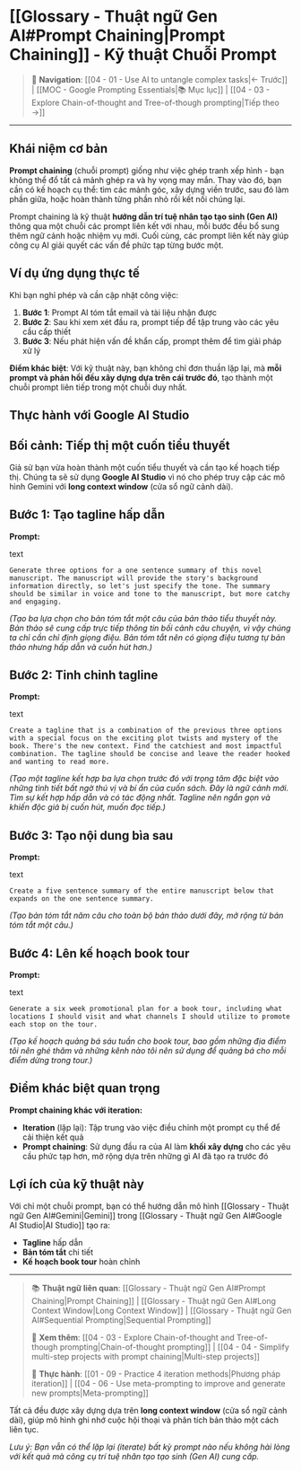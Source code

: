 # [[Glossary - Thuật ngữ Gen AI#Prompt Chaining|Prompt Chaining]] - Kỹ thuật Chuỗi Prompt

> 🧭 **Navigation**: [[04 - 01 - Use AI to untangle complex tasks|← Trước]] | [[MOC - Google Prompting Essentials|📚 Mục lục]] | [[04 - 03 - Explore Chain-of-thought and Tree-of-though prompting|Tiếp theo →]]

---

## Khái niệm cơ bản

**Prompt chaining** (chuỗi prompt) giống như việc ghép tranh xếp hình - bạn không thể đổ tất cả mảnh ghép ra và hy vọng may mắn. Thay vào đó, bạn cần có kế hoạch cụ thể: tìm các mảnh góc, xây dựng viền trước, sau đó làm phần giữa, hoặc hoàn thành từng phần nhỏ rồi kết nối chúng lại.

Prompt chaining là kỹ thuật **hướng dẫn trí tuệ nhân tạo tạo sinh (Gen AI)** thông qua một chuỗi các prompt liên kết với nhau, mỗi bước đều bổ sung thêm ngữ cảnh hoặc nhiệm vụ mới. Cuối cùng, các prompt liên kết này giúp công cụ AI giải quyết các vấn đề phức tạp từng bước một.

## Ví dụ ứng dụng thực tế

Khi bạn nghỉ phép và cần cập nhật công việc:

1. **Bước 1**: Prompt AI tóm tắt email và tài liệu nhận được
2. **Bước 2**: Sau khi xem xét đầu ra, prompt tiếp để tập trung vào các yêu cầu cấp thiết
3. **Bước 3**: Nếu phát hiện vấn đề khẩn cấp, prompt thêm để tìm giải pháp xử lý

**Điểm khác biệt**: Với kỹ thuật này, bạn không chỉ đơn thuần lặp lại, mà **mỗi prompt và phản hồi đều xây dựng dựa trên cái trước đó**, tạo thành một chuỗi prompt liên tiếp trong một chuỗi duy nhất.

## Thực hành với Google AI Studio

## Bối cảnh: Tiếp thị một cuốn tiểu thuyết

Giả sử bạn vừa hoàn thành một cuốn tiểu thuyết và cần tạo kế hoạch tiếp thị. Chúng ta sẽ sử dụng **Google AI Studio** vì nó cho phép truy cập các mô hình Gemini với **long context window** (cửa sổ ngữ cảnh dài).

## Bước 1: Tạo tagline hấp dẫn

**Prompt:**

text

`Generate three options for a one sentence summary of this novel manuscript. The manuscript will provide the story's background information directly, so let's just specify the tone. The summary should be similar in voice and tone to the manuscript, but more catchy and engaging.`

_(Tạo ba lựa chọn cho bản tóm tắt một câu của bản thảo tiểu thuyết này. Bản thảo sẽ cung cấp trực tiếp thông tin bối cảnh câu chuyện, vì vậy chúng ta chỉ cần chỉ định giọng điệu. Bản tóm tắt nên có giọng điệu tương tự bản thảo nhưng hấp dẫn và cuốn hút hơn.)_

## Bước 2: Tinh chỉnh tagline

**Prompt:**

text

`Create a tagline that is a combination of the previous three options with a special focus on the exciting plot twists and mystery of the book. There's the new context. Find the catchiest and most impactful combination. The tagline should be concise and leave the reader hooked and wanting to read more.`

_(Tạo một tagline kết hợp ba lựa chọn trước đó với trọng tâm đặc biệt vào những tình tiết bất ngờ thú vị và bí ẩn của cuốn sách. Đây là ngữ cảnh mới. Tìm sự kết hợp hấp dẫn và có tác động nhất. Tagline nên ngắn gọn và khiến độc giả bị cuốn hút, muốn đọc tiếp.)_

## Bước 3: Tạo nội dung bìa sau

**Prompt:**

text

`Create a five sentence summary of the entire manuscript below that expands on the one sentence summary.`

_(Tạo bản tóm tắt năm câu cho toàn bộ bản thảo dưới đây, mở rộng từ bản tóm tắt một câu.)_

## Bước 4: Lên kế hoạch book tour

**Prompt:**

text

`Generate a six week promotional plan for a book tour, including what locations I should visit and what channels I should utilize to promote each stop on the tour.`

_(Tạo kế hoạch quảng bá sáu tuần cho book tour, bao gồm những địa điểm tôi nên ghé thăm và những kênh nào tôi nên sử dụng để quảng bá cho mỗi điểm dừng trong tour.)_

## Điểm khác biệt quan trọng

**Prompt chaining khác với iteration:**

- **Iteration** (lặp lại): Tập trung vào việc điều chỉnh một prompt cụ thể để cải thiện kết quả
- **Prompt chaining**: Sử dụng đầu ra của AI làm **khối xây dựng** cho các yêu cầu phức tạp hơn, mở rộng dựa trên những gì AI đã tạo ra trước đó

## Lợi ích của kỹ thuật này

Với chỉ một chuỗi prompt, bạn có thể hướng dẫn mô hình [[Glossary - Thuật ngữ Gen AI#Gemini|Gemini]] trong [[Glossary - Thuật ngữ Gen AI#Google AI Studio|AI Studio]] tạo ra:

- **Tagline** hấp dẫn
- **Bản tóm tắt** chi tiết
- **Kế hoạch book tour** hoàn chỉnh

---

> 📚 **Thuật ngữ liên quan**: [[Glossary - Thuật ngữ Gen AI#Prompt Chaining|Prompt Chaining]] | [[Glossary - Thuật ngữ Gen AI#Long Context Window|Long Context Window]] | [[Glossary - Thuật ngữ Gen AI#Sequential Prompting|Sequential Prompting]]
>
> 🔗 **Xem thêm**: [[04 - 03 - Explore Chain-of-thought and Tree-of-though prompting|Chain-of-thought prompting]] | [[04 - 04 - Simplify multi-step projects with prompt chaining|Multi-step projects]]
>
> 🎯 **Thực hành**: [[01 - 09 - Practice 4 iteration methods|Phương pháp iteration]] | [[04 - 06 - Use meta-prompting to improve and generate new prompts|Meta-prompting]]

Tất cả đều được xây dựng dựa trên **long context window** (cửa sổ ngữ cảnh dài), giúp mô hình ghi nhớ cuộc hội thoại và phân tích bản thảo một cách liên tục.

_Lưu ý: Bạn vẫn có thể lặp lại (iterate) bất kỳ prompt nào nếu không hài lòng với kết quả mà công cụ trí tuệ nhân tạo tạo sinh (Gen AI) cung cấp._
